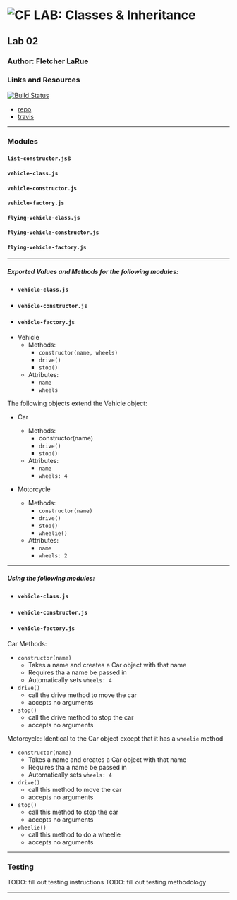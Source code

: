 ![CF](http://i.imgur.com/7v5ASc8.png) LAB: Classes & Inheritance
=================================================

## Lab 02

### Author: Fletcher LaRue

### Links and Resources

[![Build Status](https://www.travis-ci.com/asdFletcher/02-classes-inheritance-fp.svg?branch=master)](https://www.travis-ci.com/asdFletcher/02-classes-inheritance-fp)

* [repo](https://github.com/asdFletcher/02-classes-inheritance-fp)
* [travis](https://www.travis-ci.com/asdFletcher/02-classes-inheritance-fp)


[//]: # (heroku link: https://lab02-401.herokuapp.com/)

---
### Modules
#### `list-constructor.js`s
#### `vehicle-class.js`
#### `vehicle-constructor.js`
#### `vehicle-factory.js`
#### `flying-vehicle-class.js`
#### `flying-vehicle-constructor.js`
#### `flying-vehicle-factory.js`
---
##### Exported Values and Methods for the following modules:
- #### `vehicle-class.js`
- #### `vehicle-constructor.js`
- #### `vehicle-factory.js`


* Vehicle
    * Methods:
        * `constructor(name, wheels)`
        * `drive()`
        * `stop()`
    * Attributes:
        * `name`
        * `wheels`

The following objects extend the Vehicle object:
* Car
    * Methods:
        * constructor(name)
        * `drive()`
        * `stop()`
    * Attributes:
        * `name`
        * `wheels: 4`

* Motorcycle
    * Methods:
        * `constructor(name)`
        * `drive()`
        * `stop()`
        * `wheelie()`
    * Attributes:
        * `name`
        * `wheels: 2`

---


##### Using the following modules:
- #### `vehicle-class.js`
- #### `vehicle-constructor.js`
- #### `vehicle-factory.js`


Car Methods:
* `constructor(name)`
    * Takes a name and creates a Car object with that name
    * Requires tha a name be passed in
    * Automatically sets `wheels: 4`
* `drive()`
    * call the drive method to move the car
    * accepts no arguments
* `stop()`
    * call the drive method to stop the car
    * accepts no arguments


Motorcycle:
Identical to the Car object except that it has a `wheelie` method
* `constructor(name)`
    * Takes a name and creates a Car object with that name
    * Requires tha a name be passed in
    * Automatically sets `wheels: 4`
* `drive()`
    * call this method to move the car
    * accepts no arguments
* `stop()`
    * call this method to stop the car
    * accepts no arguments
* `wheelie()`
    * call this method to do a wheelie
    * accepts no arguments

---

### Testing

TODO: fill out testing instructions
TODO: fill out testing methodology

---

### 
